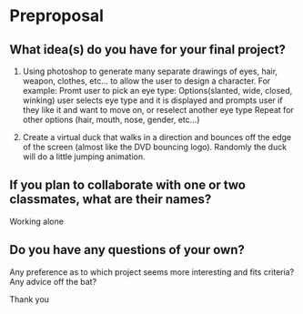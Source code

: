 # Preproposal

## What idea(s) do you have for your final project?

1. Using photoshop to generate many separate drawings of eyes, hair, weapon, clothes, etc... to allow the user to design a character.
    For example:
    Promt user to pick an eye type:
    Options(slanted, wide, closed, winking)
    user selects eye type and it is displayed and prompts user if they like it and want to move on, or reselect another eye type
    Repeat for other options (hair, mouth, nose, gender, etc...)

2. Create a virtual duck that walks in a direction and bounces off the edge of the screen (almost like the DVD bouncing logo). Randomly the duck will do a little jumping animation.

## If you plan to collaborate with one or two classmates, what are their names?

Working alone

## Do you have any questions of your own?

Any preference as to which project seems more interesting and fits criteria? 
Any advice off the bat?

Thank you
